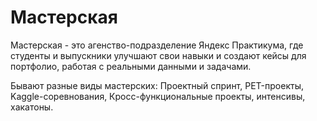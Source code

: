 # Мастерская
Мастерская - это агенство-подразделение Яндекс Практикума, где студенты и выпускники улучшают свои навыки и создают кейсы для портфолио, работая с реальными данными и задачами.

Бывают разные виды мастерских: Проектный спринт, PET-проекты, Kaggle-соревнования, Кросс-функциональные проекты, интенсивы, хакатоны.

